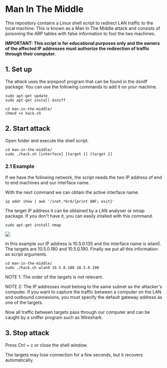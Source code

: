 # Man In The Middle
This repository contains a Linux shell script to redirect LAN traffic to the local machine. This is known as a Man In The Middle attack and consists of poisoning the ARP tables with false information to fool the two machines.

**IMPORTANT: This script is for educational purposes only and the owners of the affected IP addresses must authorize the redirection of traffic through their computer.**

## 1. Set up

The attack uses the arpspoof program that can be found in the dsniff package. You can use the following commands to add it on your machine.

```
sudo apt-get update
sudo apt-get install dsniff

cd man-in-the-middle/
chmod +x hack.sh
```

## 2. Start attack

Open folder and execute the shell script.

```
cd man-in-the-middle/
sudo ./hack.sh [interface] [target 1] [target 2]
```

### 2.1 Example

If we have the following network, the script needs the two IP address of end to end machines and our interface name. 

With the next command we can obtain the active interface name.

```
ip addr show | awk '/inet.*brd/{print $NF; exit}'
```

The target IP address it can be obtained by a LAN analyser or nmap package. If you don't have it, you can easily intalled with this command.

```
sudo apt-get install nmap
```

<img src="https://versprite.com/wp-content/uploads/2017/12/MiTM-Attack.png">

In this example our IP address is 10.5.0.135 and the interface name is wlan0. The targets are 10.5.0.180 and 10.5.0.190. Finally we put all this information as script arguments.

```
cd man-in-the-middle/
sudo ./hack.sh wlan0 10.5.0.180 10.5.0.190
```

NOTE 1: The order of the targets is not relevant.

NOTE 2: The IP addresses must belong to the same subnet as the attacker's computer. If you want to capture the traffic between a computer on the LAN and outbound connexions, you must specify the default gateway address as one of the targets.

Now all traffic between targets pass through our computer and can be caught by a sniffer program such as Wireshark.

## 3. Stop attack

Press Ctrl + c or close the shell window.

The targets may lose connection for a few seconds, but it recovers automatically.
